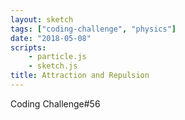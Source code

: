 ```yaml
---
layout: sketch
tags: ["coding-challenge", "physics"]
date: "2018-05-08"
scripts: 
    - particle.js
    - sketch.js
title: Attraction and Repulsion
---
```


Coding Challenge#56

